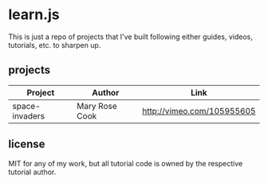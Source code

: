 # learn.js

This is just a repo of projects that I've built following either guides, videos, tutorials, etc. to sharpen up.

## projects

| Project         | Author          | Link                       |
| --------------- | --------------- | -------------------------- |
| space-invaders  | Mary Rose Cook  | http://vimeo.com/105955605 |

## license

MIT for any of my work, but all tutorial code is owned by the respective tutorial author.